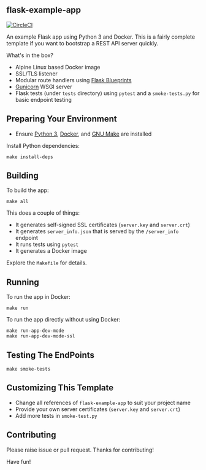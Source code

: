 ## flask-example-app 

[![CircleCI](https://circleci.com/gh/jecklgamis/flask-example-app.svg?style=svg)](https://circleci.com/gh/jecklgamis/flask-example-app)

An example Flask app using Python 3 and Docker. This is a fairly complete template if you want to bootstrap a REST 
API server quickly.

What's in the box? 
* Alpine Linux based Docker image
* SSL/TLS listener
* Modular route handlers using [Flask Blueprints](https://flask.palletsprojects.com/en/1.1.x/blueprints/) 
* [Gunicorn](https://gunicorn.org) WSGI server
* Flask tests (under `tests` directory) using `pytest` and a `smoke-tests.py` for basic endpoint testing

## Preparing Your Environment
* Ensure [Python 3](https://www.python.org/downloads/), [Docker](https://www.docker.com/), and 
[GNU Make](https://www.gnu.org/software/make/) are installed

Install Python dependencies:
```
make install-deps
```
## Building 
To build the app:
```
make all 
```
This  does a couple of things:
* It generates self-signed SSL certificates (`server.key` and `server.crt`)
* It generates `server_info.json` that is served by the `/server_info` endpoint
* It runs tests using `pytest`
* It generates a Docker image

Explore the `Makefile` for details.

## Running
To run the app in Docker:
```
make run
```

To run the app directly without using Docker:
```
make run-app-dev-mode
make run-app-dev-mode-ssl
```

## Testing The EndPoints
```
make smoke-tests
```

## Customizing This Template
* Change all references of `flask-example-app` to suit your project name
* Provide your own server certificates (`server.key` and `server.crt`)
* Add more tests in `smoke-test.py` 

## Contributing
Please raise issue or pull request. Thanks for contributing!

Have fun!